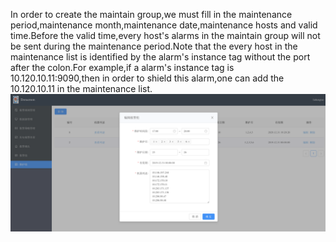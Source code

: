 In order to create the maintain group,we must fill in the maintenance period,maintenance month,maintenance date,maintenance hosts and valid time.Before the valid time,every host's alarms in the maintain group will not be sent during the maintenance period.Note that the every host in the maintenance list is identified by the alarm's instance tag without the port after the colon.For example,if a alarm's instance tag is 10.120.10.11:9090,then in order to shield this alarm,one can add the 10.120.10.11 in the maintenance list.  
![maintaingroup](docs/images/maintaingroup.png)